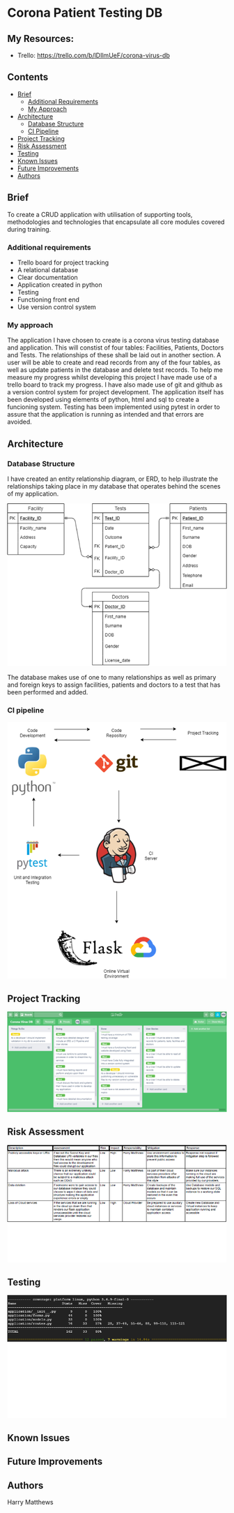 # Corona Patient Testing DB

## My Resources:
* Trello: https://trello.com/b/lDIlmUeF/corona-virus-db

## Contents
* [Brief](#brief)
   * [Additional Requirements](#additional-requirements)
   * [My Approach](#my-approach)
* [Architecture](#architecture)
   * [Database Structure](#database-structure)
   * [CI Pipeline](#ci-pipeline)
* [Project Tracking](#project-tracking)
* [Risk Assessment](#risk-assessment)
* [Testing](#testing)
* [Known Issues](#known-issues)
* [Future Improvements](#future-improvements)
* [Authors](#authors)

## Brief

To create a CRUD application with utilisation of supporting tools,
methodologies and technologies that encapsulate all core modules
covered during training.

### Additional requirements

* Trello board for project tracking
* A relational database
* Clear documentation
* Application created in python
* Testing
* Functioning front end
* Use version control system

### My approach

The application I have chosen to create is a corona virus testing database and application. This will constist of four tables: Facilities, Patients, Doctors and Tests. The relationships of these shall be laid out in another section. A user will be able to create and read records from any of the four tables, as well as update patients in the database and delete test records. To help me measure my progress whilst developing this project I have made use of a trello board to track my progress. I have also made use of git and github as a version control system for project development. The application itself has been developed using elements of python, html and sql to create a funcioning system. Testing has been implemented using pytest in order to assure that the application is running as intended and that errors are avoided.

## Architecture

### Database Structure

I have created an entity relationship diagram, or ERD, to help illustrate the relationships taking place in my database that operates behind the scenes of my application. 

![ERD][erd]

The database makes use of one to many relationships as well as primary and foreign keys to assign facilities, patients and doctors to a test that has been performed and added.

### CI pipeline



![CI][ci]



## Project Tracking



![Trello][trello]



## Risk Assessment



![RiskAssessment][riskassessment]



## Testing



![Coverage][coverage]



## Known Issues



## Future Improvements



## Authors

Harry Matthews

[erd]: https://github.com/HMatthewsQA/FundamentalProject/blob/master/Documents/ProjectERD.png?raw=true "Database ERD"
[riskassessment]: https://github.com/HMatthewsQA/FundamentalProject/blob/master/Documents/RiskAssessment.png?raw=true "Risk Assessment"
[trello]: https://github.com/HMatthewsQA/FundamentalProject/blob/master/Documents/Trello%20Dev/Trello4.png?raw=true "Trello Board"
[ci]: https://github.com/HMatthewsQA/FundamentalProject/blob/master/Documents/CIPipeline.png?raw=true "CI Pipeline"
[coverage]: https://github.com/HMatthewsQA/FundamentalProject/blob/master/Documents/coverage.png?raw=true "coverage"